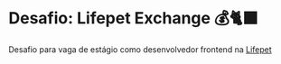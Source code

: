 # Desafio: Lifepet Exchange 💰🐈‍⬛

Desafio para vaga de estágio como desenvolvedor frontend na <a href="https://lifepet.com.br/">Lifepet</a>

